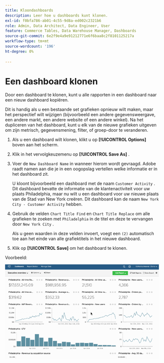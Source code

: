 ```yaml
---
title: Kloondashboards
description: Leer hoe u dashboards kunt klonen.
exl-id: f0bfa786-ab01-4c55-9d8a-ed002c2321b6
role: Admin, Data Architect, Data Engineer, User
feature: Commerce Tables, Data Warehouse Manager, Dashboards
source-git-commit: 6e2f9e4a9e91212771e6f6baa8c2f8101125217a
workflow-type: tm+mt
source-wordcount: '196'
ht-degree: 0%

---
```


# Een dashboard klonen

Door een dashboard te klonen, kunt u alle rapporten in een dashboard naar een nieuw dashboard kopiëren.

Dit is handig als u een bestaande set grafieken opnieuw wilt maken, maar het perspectief wilt wijzigen (bijvoorbeeld een andere gegevensweergave, een andere markt, een andere website of een andere winkel). Na het dupliceren van het dashboard, kunt u elk van de nieuwe grafieken uitgeven om zijn metrisch, gegevensmening, filter, of groep-door te veranderen.

1. Als u een dashboard wilt klonen, klikt u op **[!UICONTROL Options]** boven aan het scherm.

1. Klik in het vervolgkeuzemenu op **[!UICONTROL Save As]** .

1. Voer de `New Dashboard Name` in wanneer hierom wordt gevraagd. Adobe raadt namen aan die je in een oogopslag vertellen welke informatie er in het dashboard zit.

   U kloont bijvoorbeeld een dashboard met de naam `Customer Activity` . Dit dashboard bevatte de informatie van de klantenactiviteit voor uw plaats Philadelphia, maar nu wilt u een dashboard voor uw nieuwe plaats van de Stad van New York creëren. Dit dashboard kan de naam `New York City - Customer Activity` hebben.

1. Gebruik de velden `Chart Title Find` en `Chart Title Replace` om alle grafieken te zoeken met `Philadelphia` in de titel en deze te vervangen door `New York City` .

   Als u geen waarden in deze velden invoert, voegt een `(2)` automatisch toe aan het einde van alle grafiektitels in het nieuwe dashboard.

1. Klik op **[!UICONTROL Save]** om het dashboard te klonen.

Voorbeeld:

![ klone dashboard ](../../assets/datgif.gif)
